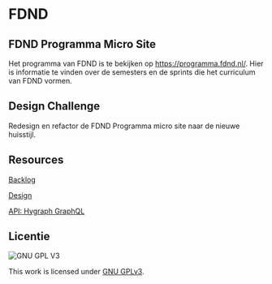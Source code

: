 # FDND


## FDND Programma Micro Site
Het programma van FDND is te bekijken op https://programma.fdnd.nl/. Hier is informatie te vinden over de semesters en de sprints die het curriculum van FDND vormen. 

## Design Challenge
Redesign en refactor de FDND Programma micro site naar de nieuwe huisstijl. 


## Resources

[Backlog](https://github.com/orgs/fdnd-agency/projects/39)

[Design](https://fdnd.nl)

[API: Hygraph GraphQL](https://eu-central-1.cdn.hygraph.com/content/cl54wpnkq38x701t370gr4cvs/maste)

## Licentie

![GNU GPL V3](https://www.gnu.org/graphics/gplv3-127x51.png)

This work is licensed under [GNU GPLv3](./LICENSE).
